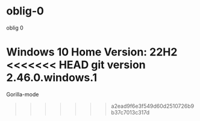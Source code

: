 # oblig-0
oblig 0

Windows 10 Home
Version: 22H2
<<<<<<< HEAD
git version 2.46.0.windows.1
=======
Gorilla-mode
>>>>>>> a2ead9f6e3f549d60d2510726b9b37c7013c317d
